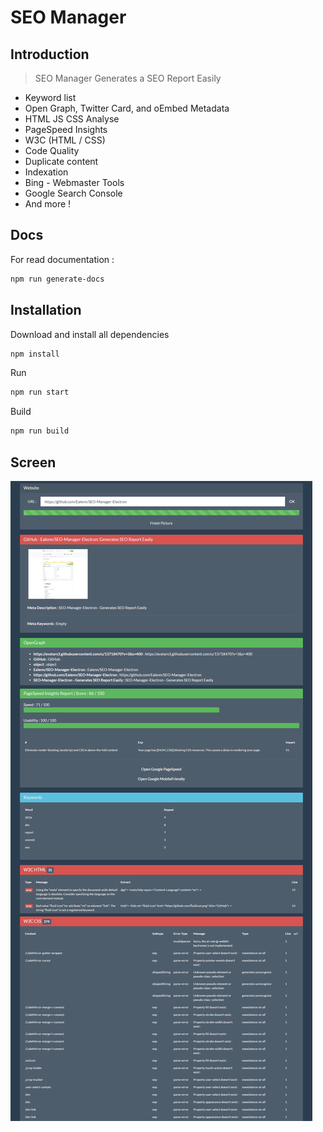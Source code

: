 # SEO Manager

## Introduction

> SEO Manager Generates a SEO Report Easily

* Keyword list
* Open Graph, Twitter Card, and oEmbed Metadata
* HTML JS CSS Analyse
* PageSpeed Insights
* W3C (HTML / CSS)
* Code Quality
* Duplicate content
* Indexation
* Bing - Webmaster Tools
* Google Search Console
* And more !

## Docs

For read documentation :
```bash
npm run generate-docs
```

## Installation

Download and install all dependencies
```bash
npm install
```

Run
```bash
npm run start
```

Build
```bash
npm run build
```

## Screen
![screen](https://raw.githubusercontent.com/Ealenn/SEO-Manager-Electron/master/view/res/img/screenshot.png)
